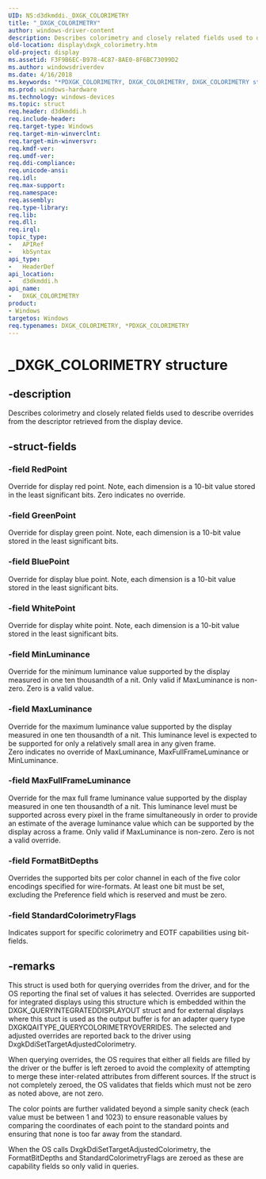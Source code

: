 ```yaml
---
UID: NS:d3dkmddi._DXGK_COLORIMETRY
title: "_DXGK_COLORIMETRY"
author: windows-driver-content
description: Describes colorimetry and closely related fields used to describe overrides from the descriptor retrieved from the display device.
old-location: display\dxgk_colorimetry.htm
old-project: display
ms.assetid: F3F9B6EC-B978-4C87-8AE0-8F6BC73099D2
ms.author: windowsdriverdev
ms.date: 4/16/2018
ms.keywords: "*PDXGK_COLORIMETRY, DXGK_COLORIMETRY, DXGK_COLORIMETRY structure [Display Devices], PDXGK_COLORIMETRY, PDXGK_COLORIMETRY structure pointer [Display Devices], _DXGK_COLORIMETRY, d3dkmddi/DXGK_COLORIMETRY, d3dkmddi/PDXGK_COLORIMETRY, display.dxgk_colorimetry"
ms.prod: windows-hardware
ms.technology: windows-devices
ms.topic: struct
req.header: d3dkmddi.h
req.include-header: 
req.target-type: Windows
req.target-min-winverclnt: 
req.target-min-winversvr: 
req.kmdf-ver: 
req.umdf-ver: 
req.ddi-compliance: 
req.unicode-ansi: 
req.idl: 
req.max-support: 
req.namespace: 
req.assembly: 
req.type-library: 
req.lib: 
req.dll: 
req.irql: 
topic_type:
-	APIRef
-	kbSyntax
api_type:
-	HeaderDef
api_location:
-	d3dkmddi.h
api_name:
-	DXGK_COLORIMETRY
product:
- Windows
targetos: Windows
req.typenames: DXGK_COLORIMETRY, *PDXGK_COLORIMETRY
---
```


# _DXGK_COLORIMETRY structure


## -description


Describes colorimetry and closely related fields used to describe overrides from the descriptor retrieved from the display device.


## -struct-fields




### -field RedPoint

Override for display red point.  Note, each dimension is a 10-bit value stored in the least significant bits.
Zero indicates no override.


### -field GreenPoint

Override for display green point. Note, each dimension is a 10-bit value stored in the least significant bits.


### -field BluePoint

Override for display blue point. Note, each dimension is a 10-bit value stored in the least significant bits.


### -field WhitePoint

Override for display white point. Note, each dimension is a 10-bit value stored in the least significant bits.


### -field MinLuminance

Override for the minimum luminance value supported by the display measured in one ten thousandth of a nit.  Only valid if MaxLuminance is non-zero.  Zero is a valid value.


### -field MaxLuminance

Override for the maximum luminance value supported by the display measured in one ten thousandth of a nit.  This luminance level is expected to be supported for only a relatively small area in any given frame.  
Zero indicates no override of MaxLuminance, MaxFullFrameLuminance or MinLuminance.



### -field MaxFullFrameLuminance

Override for the max full frame luminance value supported by the display measured in one ten thousandth of a nit.  This luminance level must be supported across every pixel in the frame simultaneously in order to provide an estimate of the average luminance value which can be supported by the display across a frame.
Only valid if MaxLuminance is non-zero.  Zero is not a valid override.



### -field FormatBitDepths

Overrides the supported bits per color channel in each of the five color encodings specified for wire-formats.  At least one bit must be set, excluding the Preference field which is reserved and must be zero.


### -field StandardColorimetryFlags

Indicates support for specific colorimetry and EOTF capabilities using bit-fields.


## -remarks



This struct is used both for querying overrides from the driver, and for the OS reporting the final set of values it has selected.  Overrides are supported for integrated displays using this structure which is embedded within the DXGK_QUERYINTEGRATEDDISPLAYOUT struct and for external displays where this stuct is used as the output buffer is for an adapter query type DXGKQAITYPE_QUERYCOLORIMETRYOVERRIDES.  The selected and adjusted overrides are reported back to the driver using DxgkDdiSetTargetAdjustedColorimetry.



When querying overrides, the OS requires that either all fields are filled by the driver or the buffer is left zeroed to avoid the complexity of attempting to merge these inter-related attributes from different sources. If the struct is not completely zeroed, the OS validates that fields which must not be zero as noted above, are not zero.  



The color points are further validated beyond a simple sanity check (each value must be between 1 and 1023) to ensure reasonable values by comparing the coordinates of each point to the standard points and ensuring that none is too far away from the standard.



When the OS calls DxgkDdiSetTargetAdjustedColorimetry, the FormatBitDepths and StandardColorimetryFlags are zeroed as these are capability fields so only valid in queries.




